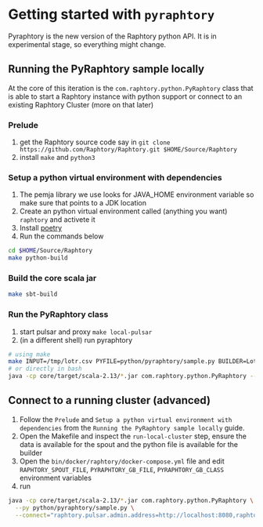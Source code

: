 # Getting started with `pyraphtory`

Pyraphtory is the new version of the Raphtory python API. It is in experimental stage, so everything might change.

## Running the PyRaphtory sample locally

At the core of this iteration is the `com.raphtory.python.PyRaphtory` class that is able to start a Raphtory instance
with python support or connect to an existing Raphtory Cluster (more on that later)

### Prelude

1. get the Raphtory source code say in `git clone https://github.com/Raphtory/Raphtory.git $HOME/Source/Raphtory`
2. install `make` and `python3`

### Setup a python virtual environment with dependencies

1. The pemja library we use looks for JAVA_HOME environment variable so make sure that points to a JDK location
1. Create an python virtual environment called (anything you want) `raphtory` and activete it
1. Install [poetry](https://python-poetry.org/)
1. Run the commands below

```bash
cd $HOME/Source/Raphtory
make python-build
```

### Build the core scala jar

```bash
make sbt-build
```

### Run the PyRaphtory class

1. start pulsar and proxy `make local-pulsar`
2. (in a different shell) run pyraphtory

```bash
# using make
make INPUT=/tmp/lotr.csv PYFILE=python/pyraphtory/sample.py BUILDER=LotrGraphBuilder pyraphtory-local
# or directly in bash
java -cp core/target/scala-2.13/*.jar com.raphtory.python.PyRaphtory --file=$(INPUT) --py=$(PYFILE) --builder=$(BUILDER) --mode=$(MODE)
```

## Connect to a running cluster (advanced)

1. Follow the `Prelude` and `Setup a python virtual environment with dependencies` from the `Running the PyRaphtory sample locally` guide.
2. Open the Makefile and inspect the `run-local-cluster` step, ensure the data is available for the spout and the python file is available for the builder
3. Open the `bin/docker/raphtory/docker-compose.yml` file and edit `RAPHTORY_SPOUT_FILE`, `PYRAPHTORY_GB_FILE`, `PYRAPHTORY_GB_CLASS` environment variables
4. run

```bash
java -cp core/target/scala-2.13/*.jar com.raphtory.python.PyRaphtory \
  --py python/pyraphtory/sample.py \
  --connect="raphtory.pulsar.admin.address=http://localhost:8080,raphtory.pulsar.broker.address=pulsar://127.0.0.1:6650,raphtory.zookeeper.address=127.0.0.1:2181"
```